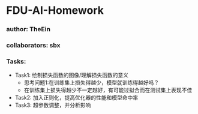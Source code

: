 # FDU-AI-Homework

### author: TheEin
### collaborators: sbx

### Tasks:
- Task1: 绘制损失函数的图像/理解损失函数的意义
  - 思考问题1:在训练集上损失得越少，模型就训练得越好吗？
  - 在训练集上损失得越少不一定越好，有可能过拟合而在测试集上表现不佳
- Task2: 加入正则化，提高优化器的性能和模型命中率
- Task3: 超参数调整，并分析影响